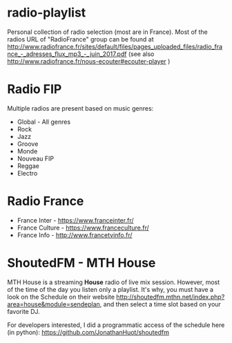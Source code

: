 # radio-playlist
Personal collection of radio selection (most are in France). Most of the radios URL of "RadioFrance" group can be found at http://www.radiofrance.fr/sites/default/files/pages_uploaded_files/radio_france_-_adresses_flux_mp3_-_juin_2017.pdf (see also http://www.radiofrance.fr/nous-ecouter#ecouter-player )

# Radio FIP
Multiple radios are present based on music genres:
- Global - All genres
- Rock
- Jazz
- Groove
- Monde
- Nouveau FIP
- Reggae
- Electro

# Radio France
- France Inter - https://www.franceinter.fr/
- France Culture - https://www.franceculture.fr/
- France Info - http://www.francetvinfo.fr/

# ShoutedFM - MTH House
MTH House is a streaming **House** radio of live mix session. However, most of the time of the day you listen only a playlist. It's why, you must have a look on the Schedule on their website http://shoutedfm.mthn.net/index.php?area=house&module=sendeplan, and then select a time slot based on your favorite DJ.

For developers interested, I did a programmatic access of the schedule here (in python): https://github.com/JonathanHuot/shoutedfm
